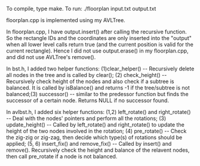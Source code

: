 ﻿To compile, type make.
To run: ./floorplan input.txt output.txt

floorplan.cpp is implemented using my AVLTree.

In floorplan.cpp, I have output.insert() after calling the recursive function.
So the rectangle IDs and the coordinates are only inserted into the "output"
when all lower level calls return true (and the current position is valid for the current rectangle).
Hence I did not use output.erase() in my floorplan.cpp, and did not use AVLTree's remove().

In bst.h, I added two helper functions: (1)clear_helper() -- Recursively delete all nodes in the tree and
is called by clear(); (2) check_height() -- Recursively check height of the nodes and also check if a subtree
is balanced. It is called by isBalance() and returns -1 if the tree/subtree is not balanced;(3) successor() --
similar to the predessor function but finds the successor of a certain node. Returns NULL if no successor found.

In avlbst.h, I added six helper functions: (1,2) left_rotate() and right_rotate() -- Deal with the nodes' pointers
and perform all the rotations; (3) update_height() -- Called by left_rotate() and right_rotate() to update the height
of the two nodes involved in the rotation; (4) pre_rotate() -- Check the zig-zig or zig-zag, then decide which type(s)
of rotations should be applied; (5, 6) insert_fix() and remove_fix() -- Called by insert() and remove(). Recursively
check the height and balance of the relavent nodes, then call pre_rotate if a node is not balanced. 

